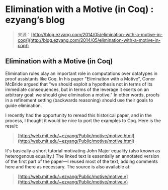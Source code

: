 <!--yml
category: 未分类
date: 2024-07-01 18:17:14
-->

# Elimination with a Motive (in Coq) : ezyang’s blog

> 来源：[http://blog.ezyang.com/2014/05/elimination-with-a-motive-in-coq/](http://blog.ezyang.com/2014/05/elimination-with-a-motive-in-coq/)

## Elimination with a Motive (in Coq)

Elimination rules play an important role in computations over datatypes in proof assistants like Coq. In his paper "Elimination with a Motive", Conor McBride argued that "we should exploit a hypothesis not in terms of its immediate consequences, but in terms of the leverage it exerts on an arbitrary goal: we should give elimination a motive." In other words, proofs in a refinement setting (backwards reasoning) should use their goals to guide elimination.

I recently had the opportunity to reread this historical paper, and in the process, I thought it would be nice to port the examples to Coq. Here is the result:

> [http://web.mit.edu/~ezyang/Public/motive/motive.html](http://web.mit.edu/~ezyang/Public/motive/motive.html)

It's basically a short tutorial motivating John Major equality (also known as heterogenous equality.) The linked text is essentially an annotated version of the first part of the paper—I reused most of the text, adding comments here and there as necessary. The source is also available at:

> [http://web.mit.edu/~ezyang/Public/motive/motive.v](http://web.mit.edu/~ezyang/Public/motive/motive.v)